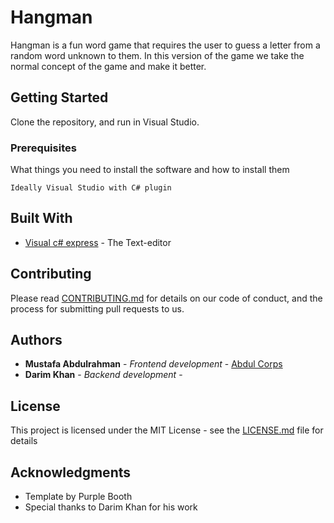 # Hangman

Hangman is a fun word game that requires the user to guess a letter from a random word unknown to them. In this version of the game we take the normal concept of the game and make it better. 


## Getting Started

Clone the repository, and run in Visual Studio.

### Prerequisites

What things you need to install the software and how to install them

```
Ideally Visual Studio with C# plugin
```

## Built With

* [Visual c# express](https://csharp.net-tutorials.com/getting-started/visual-csharp-express/) - The Text-editor

## Contributing

Please read [CONTRIBUTING.md](https://gist.github.com/PurpleBooth/b24679402957c63ec426) for details on our code of conduct, and the process for submitting pull requests to us.

## Authors

* **Mustafa Abdulrahman** - *Frontend development* - [Abdul Corps](https://github.com/1abdulrahmus)
* **Darim Khan** - *Backend development* - 

## License

This project is licensed under the MIT License - see the [LICENSE.md](LICENSE.md) file for details

## Acknowledgments

* Template by Purple Booth
* Special thanks to Darim Khan for his work
